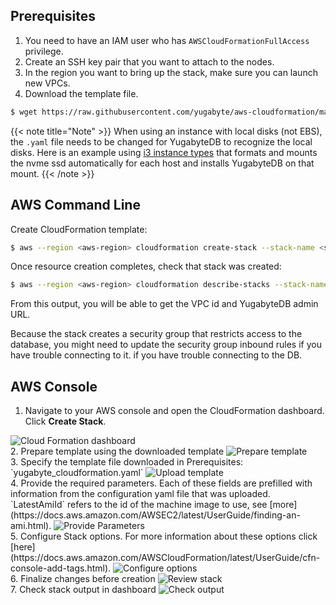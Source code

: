 ## Prerequisites
1. You need to have an IAM user who has `AWSCloudFormationFullAccess` privilege.
2. Create an SSH key pair that you want to attach to the nodes.
3. In the region you want to bring up the stack, make sure you can launch new VPCs.  
4. Download the template file.
```sh
$ wget https://raw.githubusercontent.com/yugabyte/aws-cloudformation/master/yugabyte_cloudformation.yaml
```

{{< note title="Note" >}}
When using an instance with local disks (not EBS), the `.yaml` file needs to be changed for YugabyteDB to recognize the local disks.
Here is an example using [i3 instance types](https://github.com/yugabyte/aws-cloudformation/blob/master/yugabyte_cloudformation_i3_example.yaml) 
that formats and mounts the nvme ssd automatically for each host and installs YugabyteDB on that mount.
{{< /note >}}

## AWS Command Line

Create CloudFormation template:

```sh
$ aws --region <aws-region> cloudformation create-stack --stack-name <stack-name> --template-body file://yugabyte_cloudformation.yaml --parameters  ParameterKey=DBVersion,ParameterValue=2.0.6.0,ParameterKey=KeyName,ParameterValue=<ssh-key-name>
```
Once resource creation completes, check that stack was created:

```sh
$ aws --region <aws-region> cloudformation describe-stacks --stack-name <stack-name>
```
From this output, you will be able to get the VPC id and YugabyteDB admin URL.

Because the stack creates a security group that restricts access to the database, you might need to update the security group inbound rules if you have trouble connecting to it. 
if you have trouble connecting to the DB.

## AWS Console

1. Navigate to your AWS console and open the CloudFormation dashboard. Click **Create Stack**.
<img title="Cloud Formation dashboard" class="expandable-image" src="/images/deploy/aws/aws-cf-initial-dashboard.png" />
<br>
2. Prepare template using the downloaded template
<img title="Prepare template" class="expandable-image" src="/images/deploy/aws/aws-cf-prepare-template.png" />
<br>
3. Specify the template file downloaded in Prerequisites: `yugabyte_cloudformation.yaml`
<img title="Upload template" class="expandable-image" src="/images/deploy/aws/aws-cf-upload-template.png" />
<br>
4. Provide the required parameters. Each of these fields are prefilled with information from the configuration yaml file that was uploaded. `LatestAmiId` refers to the id of the machine image to use, see [more](https://docs.aws.amazon.com/AWSEC2/latest/UserGuide/finding-an-ami.html).
<img title="Provide Parameters" class="expandable-image" src="/images/deploy/aws/aws-cf-provide-parameters.png" />
<br>
5. Configure Stack options. For more information about these options click [here](https://docs.aws.amazon.com/AWSCloudFormation/latest/UserGuide/cfn-console-add-tags.html).
<img title="Configure options" class="expandable-image" src="/images/deploy/aws/aws-cf-configure-options.png" />
<br>
6. Finalize changes before creation
<img title="Review stack" class="expandable-image" src="/images/deploy/aws/aws-cf-review-stack.png" />
<br>
7. Check stack output in dashboard
<img title="Check output" class="expandable-image" src="/images/deploy/aws/aws-cf-check-output.png" />
